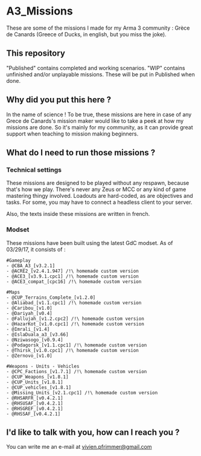 # A3_Missions
These are some of the missions I made for my Arma 3 community : Grèce de Canards (Greece of Ducks, in english, but you miss the joke).

## This repository
"Published" contains completed and working scenarios.
"WIP" contains unfinished and/or unplayable missions. These will be put in Published when done.

## Why did you put this here ?

In the name of science !
To be true, these missions are here in case of any Grece de Canards's mission maker would like to take a peek at how my missions are done. So it's mainly for my community, as it can provide great support when teaching to mission making beginners.

## What do I need to run those missions ?

### Technical settings
These missions are designed to be played without any respawn, because that's how we play. There's never any Zeus or MCC or any kind of game mastering thingy involved. Loadouts are hard-coded, as are objectives and tasks.
For some, you may have to connect a headless client to your server.

Also, the texts inside these missions are written in french.

### Modset
These missions have been built using the latest GdC modset. As of 03/29/17, it consists of :
```
#Gameplay
- @CBA_A3_[v3.2.1]
- @ACRE2_[v2.4.1.947] /!\ homemade custom version
- @ACE3_[v3.9.1.cpc1] /!\ homemade custom version
- @ACE3_compat_[cpc16] /!\ homemade custom version

#Maps
- @CUP_Terrains_Complete_[v1.2.0]
- @Aliabad_[v1.1.cpc1] /!\ homemade custom version
- @Caribou_[v1.0]
- @Dariyah_[v0.4]
- @Fallujah_[v1.2.cpc2] /!\ homemade custom version
- @HazarKot_[v1.0.cpc1] /!\ homemade custom version
- @Imrali_[v1.4]
- @IslaDuala_a3_[v3.66]
- @Nziwasogo_[v0.9.4]
- @Podagorsk_[v1.1.cpc1] /!\ homemade custom version
- @Thirsk_[v1.0.cpc1] /!\ homemade custom version
- @Zernovo_[v1.0]

#Weapons - Units - Vehicles
- @CPC_Factions_[v1.7.1] /!\ homemade custom version
- @CUP_Weapons_[v1.8.1]
- @CUP_Units_[v1.8.1]
- @CUP_vehicles_[v1.8.1]
- @Missing_Units_[v2.1.cpc1] /!\ homemade custom version
- @RHSARFR_[v0.4.2.1]
- @RHSUSAF_[v0.4.2.1]
- @RHSGREF_[v0.4.2.1]
- @RHSSAF_[v0.4.2.1]
```

## I'd like to talk with you, how can I reach you ?

You can write me an e-mail at vivien.pfrimmer@gmail.com

